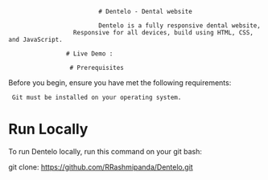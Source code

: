                              # Dentelo - Dental website

                             Dentelo is a fully responsive dental website,
                      Responsive for all devices, build using HTML, CSS, and JavaScript.
                      
                    # Live Demo : 

                     # Prerequisites
   Before you begin, ensure you have met the following requirements:

     Git must be installed on your operating system.

   #  Run Locally
To run Dentelo locally, run this command on your git bash:

git clone: https://github.com/RRashmipanda/Dentelo.git
